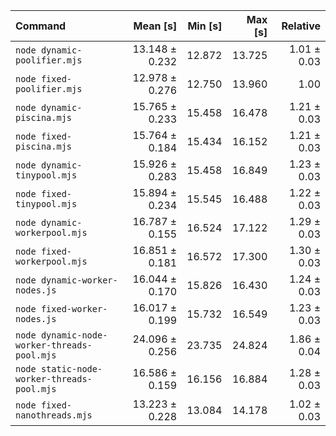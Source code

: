 | Command                                     |       Mean [s] | Min [s] | Max [s] |    Relative |
| :------------------------------------------ | -------------: | ------: | ------: | ----------: |
| `node dynamic-poolifier.mjs`                | 13.148 ± 0.232 |  12.872 |  13.725 | 1.01 ± 0.03 |
| `node fixed-poolifier.mjs`                  | 12.978 ± 0.276 |  12.750 |  13.960 |        1.00 |
| `node dynamic-piscina.mjs`                  | 15.765 ± 0.233 |  15.458 |  16.478 | 1.21 ± 0.03 |
| `node fixed-piscina.mjs`                    | 15.764 ± 0.184 |  15.434 |  16.152 | 1.21 ± 0.03 |
| `node dynamic-tinypool.mjs`                 | 15.926 ± 0.283 |  15.458 |  16.849 | 1.23 ± 0.03 |
| `node fixed-tinypool.mjs`                   | 15.894 ± 0.234 |  15.545 |  16.488 | 1.22 ± 0.03 |
| `node dynamic-workerpool.mjs`               | 16.787 ± 0.155 |  16.524 |  17.122 | 1.29 ± 0.03 |
| `node fixed-workerpool.mjs`                 | 16.851 ± 0.181 |  16.572 |  17.300 | 1.30 ± 0.03 |
| `node dynamic-worker-nodes.js`              | 16.044 ± 0.170 |  15.826 |  16.430 | 1.24 ± 0.03 |
| `node fixed-worker-nodes.js`                | 16.017 ± 0.199 |  15.732 |  16.549 | 1.23 ± 0.03 |
| `node dynamic-node-worker-threads-pool.mjs` | 24.096 ± 0.256 |  23.735 |  24.824 | 1.86 ± 0.04 |
| `node static-node-worker-threads-pool.mjs`  | 16.586 ± 0.159 |  16.156 |  16.884 | 1.28 ± 0.03 |
| `node fixed-nanothreads.mjs`                | 13.223 ± 0.228 |  13.084 |  14.178 | 1.02 ± 0.03 |
